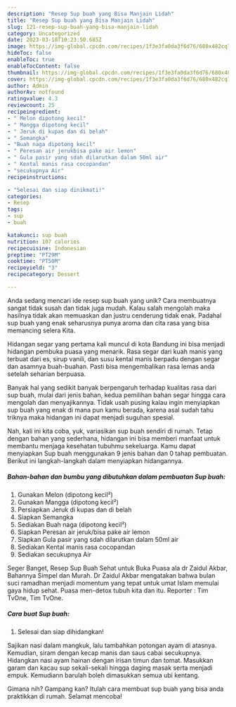 ```yaml
---
description: "Resep Sup buah yang Bisa Manjain Lidah"
title: "Resep Sup buah yang Bisa Manjain Lidah"
slug: 121-resep-sup-buah-yang-bisa-manjain-lidah
category: Uncategorized
date: 2023-03-18T10:23:50.685Z
image: https://img-global.cpcdn.com/recipes/1f3e3fa0da3f6d76/680x482cq70/sup-buah-foto-resep-utama.jpg
hideToc: false
enableToc: true
enableTocContent: false
thumbnail: https://img-global.cpcdn.com/recipes/1f3e3fa0da3f6d76/680x482cq70/sup-buah-foto-resep-utama.jpg
cover: https://img-global.cpcdn.com/recipes/1f3e3fa0da3f6d76/680x482cq70/sup-buah-foto-resep-utama.jpg
author: Admin
authorAv: notfound
ratingvalue: 4.3
reviewcount: 25
recipeingredient:
- " Melon dipotong kecil"
- " Mangga dipotong kecil"
- " Jeruk di kupas dan di belah"
- " Semangka"
- "Buah naga dipotong kecil"
- " Peresan air jerukbisa pake air lemon"
- " Gula pasir yang sdah dilarutkan dalam 50ml air"
- " Kental manis rasa cocopandan"
- "secukupnya Air"
recipeinstructions:

- "Selesai dan siap dinikmati!"
categories:
- Resep
tags:
- sup
- buah

katakunci: sup buah 
nutrition: 107 calories
recipecuisine: Indonesian
preptime: "PT29M"
cooktime: "PT50M"
recipeyield: "3"
recipecategory: Dessert

---
```





Anda sedang mencari ide resep sup buah yang unik? Cara membuatnya sangat tidak susah dan tidak juga mudah. Kalau salah mengolah maka hasilnya tidak akan memuaskan dan justru cenderung tidak enak. Padahal sup buah yang enak seharusnya punya aroma dan cita rasa yang bisa memancing selera Kita.





Hidangan segar yang pertama kali muncul di kota Bandung ini bisa menjadi hidangan pembuka puasa yang menarik. Rasa segar dari kuah manis yang terbuat dari es, sirup vanili, dan susu kental manis berpadu dengan segar dan asamnya buah-buahan. Pasti bisa mengembalikan rasa lemas anda setelah seharian berpuasa.

Banyak hal yang sedikit banyak berpengaruh terhadap kualitas rasa dari sup buah, mulai dari jenis bahan, kedua pemilihan bahan segar hingga cara mengolah dan menyajikannya. Tidak usah pusing kalau ingin menyiapkan sup buah yang enak di mana pun kamu berada, karena asal sudah tahu triknya maka hidangan ini dapat menjadi suguhan spesial.






Nah, kali ini kita coba, yuk, variasikan sup buah sendiri di rumah. Tetap dengan bahan yang sederhana, hidangan ini bisa memberi manfaat untuk membantu menjaga kesehatan tubuhmu sekeluarga. Kamu dapat menyiapkan Sup buah menggunakan 9 jenis bahan dan 0 tahap pembuatan. Berikut ini langkah-langkah dalam menyiapkan hidangannya.

<!--inarticleads1-->

##### Bahan-bahan dan bumbu yang dibutuhkan dalam pembuatan Sup buah:

1. Gunakan  Melon (dipotong kecil²)
1. Gunakan  Mangga (dipotong kecil²)
1. Persiapkan  Jeruk di kupas dan di belah
1. Siapkan  Semangka
1. Sediakan Buah naga (dipotong kecil²)
1. Siapkan  Peresan air jeruk/bisa pake air lemon
1. Siapkan  Gula pasir yang sdah dilarutkan dalam 50ml air
1. Sediakan  Kental manis rasa cocopandan
1. Sediakan secukupnya Air


Seger Banget, Resep Sup Buah Sehat untuk Buka Puasa ala dr Zaidul Akbar, Bahannya Simpel dan Murah. Dr Zaidul Akbar mengatakan bahwa bulan suci ramadhan menjadi momentum yang tepat untuk umat Islam memulai gaya hidup sehat. Puasa men-detox tubuh kita dan itu. Reporter : Tim TvOne, Tim TvOne. 

<!--inarticleads2-->

##### Cara buat Sup buah:


1. Selesai dan siap dihidangkan!

Sajikan nasi dalam mangkuk, lalu tambahkan potongan ayam di atasnya. Kemudian, siram dengan kecap manis dan saus cabai secukupnya. Hidangkan nasi ayam hainan dengan irisan timun dan tomat. Masukkan garam dan kacau sup sekali-sekali hingga daging masak serta menjadi empuk. Kemudiann barulah boleh dimasukkan semua ubi kentang. 

Gimana nih? Gampang kan? Itulah cara membuat sup buah yang bisa anda praktikkan di rumah. Selamat mencoba!
